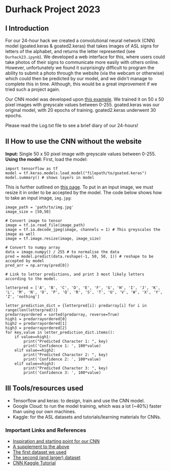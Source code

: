 # Durhack Project 2023

## I Introduction  
For our 24-hour hack we created a convolutional neural network (CNN) model (goated.keras & goated2.keras) that takes images of ASL signs for letters of the alphabet, and returns the letter represented (see `Durhack23.ipynb`). We developed a web interface for this, where users could take photos of their signs to communicate more easily with others online. However, unfortunately we found it surprisingly difficult to program the ability to submit a photo through the website (via the webcam or otherwise) which could then be predicted by our model, and we didn't manage to complete this in time. Although, this would be a great improvement if we tried such a project again. 

Our CNN model was developed upon [this example](https://www.kaggle.com/code/madz2000/cnn-using-keras-100-accuracy/notebook). We trained it on 50 x 50 pixel images with greyscale values between 0-255. goated.keras was our original model, with 20 epochs of training. goated2.keras underwent 30 epochs.

Please read the Log.txt file to see a brief diary of our 24-hours!

## II How to use the CNN without the website
**Input:** Single 50 x 50 pixel image with greyscale values between 0-255.  
**Using the model:**  First, load the model:
```
import tensorflow as tf
model = tf.keras.models.load_model("filepath/to/goated.keras")
model.summary() # shows layers in model
```   
This is further outlined on [this page](https://www.tensorflow.org/guide/keras/serialization_and_saving). To put in an input image, we must resize it in order to be accepted by the model. The code below shows how to take an input image, `img.jpg`:
```
image_path = 'path/to/img.jpg'
image_size = [50,50]

# Convert image to tensor
image = tf.io.read_file(image_path)
image = tf.io.decode_jpeg(image, channels = 1) # This greyscales the image as well
image = tf.image.resize(image, image_size)

# Convert to numpy array
data = image.numpy() / 255 # to normalise the data
pred = model.predict(data.reshape(-1, 50, 50, 1)) # reshape to be accepted by model
pred_arr = np.array(pred[0])

# Link to letter predictions, and print 3 most likely letters according to the model.

letterpred = ['A', 'B', 'C', 'D', 'E', 'F', 'G', 'H', 'I', 'J', 'K', 'L', 'M', 'N', 'O', 'P', 'Q', 'R', 'S', 'T', 'U', 'V', 'W', 'X', 'Y', 'Z', 'nothing']

letter_prediction_dict = {letterpred[i]: predarray[i] for i in range(len(letterpred))}
predarrayordered = sorted(predarray, reverse=True)
high1 = predarrayordered[0]
high2 = predarrayordered[1]
high3 = predarrayordered[2]
for key,value in letter_prediction_dict.items():
    if value==high1:
        print("Predicted Character 1: ", key)
        print('Confidence 1: ', 100*value)
    elif value==high2:
        print("Predicted Character 2: ", key)
        print('Confidence 2: ', 100*value)
    elif value==high3:
        print("Predicted Character 3: ", key)
        print('Confidence 3: ', 100*value)
```
## III Tools/resources used

- Tensorflow and keras: to design, train and use the CNN model.
- Google Cloud: to run the model training, which was a lot (~40%) faster than using our own machines.
- Kaggle: for the ASL datasets and tutorials/learning materials for CNNs.

### Important Links and References

- [Inspiration and starting point for our CNN](https://www.kaggle.com/code/madz2000/cnn-using-keras-100-accuracy/notebook#Loading-the-ASL-dataset)
- [A supplement to the above](https://towardsdatascience.com/sign-language-recognition-with-advanced-computer-vision-7b74f20f3442)
- [The first dataset we used](https://www.kaggle.com/datasets/datamunge/sign-language-mnist)
- [The second (and larger) dataset](https://www.kaggle.com/datasets/grassknoted/asl-alphabet/data)
- [CNN Kaggle Tutorial](https://www.kaggle.com/code/ryanholbrook/the-convolutional-classifier)
